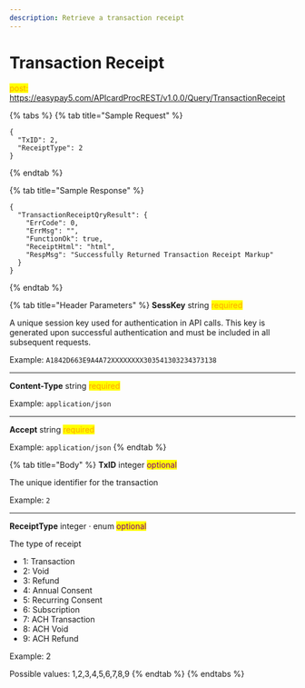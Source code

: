 ```yaml
---
description: Retrieve a transaction receipt
---
```


# Transaction Receipt

<mark style="color:orange;">post:</mark> https://easypay5.com/APIcardProcREST/v1.0.0/Query/TransactionReceipt

{% tabs %}
{% tab title="Sample Request" %}
```clike
{
  "TxID": 2,
  "ReceiptType": 2
}
```
{% endtab %}

{% tab title="Sample Response" %}
```clike
{
  "TransactionReceiptQryResult": {
    "ErrCode": 0,
    "ErrMsg": "",
    "FunctionOk": true,
    "ReceiptHtml": "html",
    "RespMsg": "Successfully Returned Transaction Receipt Markup"
  }
}
```
{% endtab %}

{% tab title="Header Parameters" %}
**SessKey** string <mark style="color:orange;">required</mark>

A unique session key used for authentication in API calls. This key is generated upon successful authentication and must be included in all subsequent requests.

Example: `A1842D663E9A4A72XXXXXXXX303541303234373138`

***

**Content-Type** string <mark style="color:orange;">required</mark>

Example: `application/json`

***

**Accept** string <mark style="color:orange;">required</mark>

Example: `application/json`
{% endtab %}

{% tab title="Body" %}
**TxID** integer <mark style="color:purple;">optional</mark>

The unique identifier for the transaction

Example: `2`

***

**ReceiptType** integer · enum <mark style="color:purple;">optional</mark>

The type of receipt

* 1: Transaction
* 2: Void
* 3: Refund
* 4: Annual Consent
* 5: Recurring Consent
* 6: Subscription
* 7: ACH Transaction
* 8: ACH Void
* 9: ACH Refund

Example: 2

Possible values: 1,2,3,4,5,6,7,8,9
{% endtab %}
{% endtabs %}
